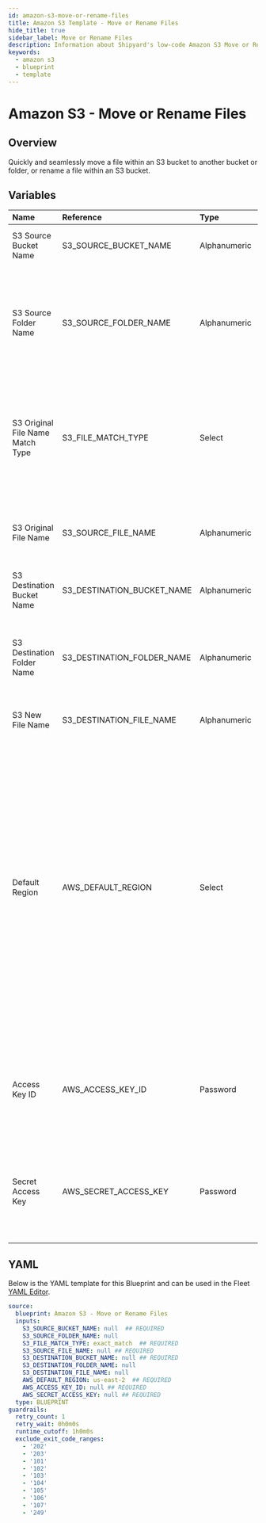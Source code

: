 ```yaml
---
id: amazon-s3-move-or-rename-files
title: Amazon S3 Template - Move or Rename Files
hide_title: true
sidebar_label: Move or Rename Files
description: Information about Shipyard's low-code Amazon S3 Move or Rename Files blueprint. Quickly and seamlessly move a file within an S3 bucket to another bucket or folder, or rename a file within an S3 bucket.
keywords:
  - amazon s3
  - blueprint
  - template
---
```


# Amazon S3 - Move or Rename Files

## Overview

Quickly and seamlessly move a file within an S3 bucket to another bucket or folder, or rename a file within an S3 bucket.


## Variables

| Name | Reference | Type | Required | Default | Options | Description             |
|:-----|:----------|:-----|:---------|:--------|:--------|:------------------------|
| S3 Source Bucket Name | S3_SOURCE_BUCKET_NAME | Alphanumeric | :white_check_mark: | - | - | Name of the S3 bucket where the file is located |
| S3 Source Folder Name | S3_SOURCE_FOLDER_NAME | Alphanumeric | :heavy_minus_sign: | - | - | Name of the folder within the bucket where the source file is located. If left blank, the file will be scanned for in the root directory |
| S3 Original File Name Match Type | S3_FILE_MATCH_TYPE | Select | :white_check_mark: | `exact_match` | Exact Match: `exact_match`<br></br><br></br>Regex Match: `regex_match`<br></br><br></br> | Determines if the text in "S3 Original File Name" will look for one file with exact match, or multiple files using regex. |
| S3 Original File Name | S3_SOURCE_FILE_NAME | Alphanumeric | :white_check_mark: | - | - | The name of the file desired to move. If regex match is selected, then it is the pattern to match files |
| S3 Destination Bucket Name | S3_DESTINATION_BUCKET_NAME | Alphanumeric | :white_check_mark: | - | - | The name of the destination S3 Bucket |
| S3 Destination Folder Name | S3_DESTINATION_FOLDER_NAME | Alphanumeric | :heavy_minus_sign: | - | - | The folder in S3 in which you would like to move the file. If left blank, the file will be moved to the root directory |
| S3 New File Name | S3_DESTINATION_FILE_NAME | Alphanumeric | :heavy_minus_sign: | - | - | The name of the file once it is moved |
| Default Region | AWS_DEFAULT_REGION | Select | :white_check_mark: | `us-east-2` | `us-east-2`,`us-east-1`,`us-west-1`,`us-west-2`,`af-south-1`,`ap-east-1`,`ap-south-1`,`ap-northeast-3`,`ap-northeast-2`,`ap-northeast-1`,`ap-southeast-1`,`ap-southeast-2`,`ca-central-1`,`cn-north-1`,`cn-northwest-1`,`eu-central-1`,`eu-west-1`,`eu-west-2`,`eu-west-3`,`eu-south-1`,`eu-north-1`,`sa-east-1`,`me-south-1`, | The AWS region for the S3 bucket and IAM user. |
| Access Key ID | AWS_ACCESS_KEY_ID | Password | :white_check_mark: | - | - | The access key ID for programmatic IAM user used to download the file. See Authorization documentation for more information. |
| Secret Access Key | AWS_SECRET_ACCESS_KEY | Password | :white_check_mark: | - | - | The secret access key for programmatic IAM user used to download the file. See Authorization documentation for more information. |




## YAML

Below is the YAML template for this Blueprint and can be used in the
Fleet [YAML Editor](../../reference/fleets/yaml-editor.md).

```yaml
source:
  blueprint: Amazon S3 - Move or Rename Files
  inputs:
    S3_SOURCE_BUCKET_NAME: null  ## REQUIRED
    S3_SOURCE_FOLDER_NAME: null
    S3_FILE_MATCH_TYPE: exact_match  ## REQUIRED
    S3_SOURCE_FILE_NAME: null ## REQUIRED
    S3_DESTINATION_BUCKET_NAME: null ## REQUIRED
    S3_DESTINATION_FOLDER_NAME: null
    S3_DESTINATION_FILE_NAME: null
    AWS_DEFAULT_REGION: us-east-2  ## REQUIRED
    AWS_ACCESS_KEY_ID: null ## REQUIRED
    AWS_SECRET_ACCESS_KEY: null ## REQUIRED
  type: BLUEPRINT
guardrails:
  retry_count: 1
  retry_wait: 0h0m0s
  runtime_cutoff: 1h0m0s
  exclude_exit_code_ranges:
    - '202'
    - '203'
    - '101'
    - '102'
    - '103'
    - '104'
    - '105'
    - '106'
    - '107'
    - '249'
 ```


